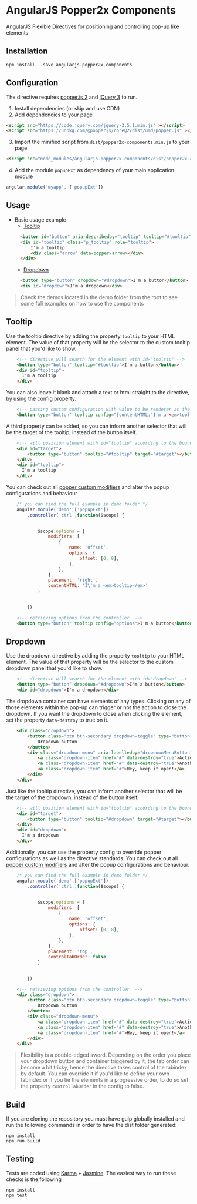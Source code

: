 # AngularJS Popper2x Components

AngularJS Flexible Directives for positioning and controlling pop-up like elements


## Installation
```
npm install --save angularjs-popper2x-components
```

## Configuration
The directive requires [popper.js 2](https://popper.js.org/) and [jQuery 3](https://jquery.com/) to run.
1) Install dependencies (or skip and use CDN)
2) Add dependencies to your page
```html
<script src="https://code.jquery.com/jquery-3.5.1.min.js" ></script>
<script src="https://unpkg.com/@popperjs/core@2/dist/umd/popper.js" ></script>
```
3) Import the minified script from ```dist/popper2x-components.min.js``` to your page
```html
<script src="node_modules/angularjs-popper2x-components/dist/popper2x-components.min.js"></script>
```
4) Add the module ```popupExt``` as dependency of your main application module 
```js
angular.module('myapp', ['popupExt'])
```

## Usage
- Basic usage example
    - [Tooltip](#tooltip)
    ```html
      <button id="button" aria-describedby="tooltip" tooltip="#tooltip">I'm a button</button>
      <div id="tooltip" class="p_tooltip" role="tooltip">
          I'm a tooltip
          <div class="arrow" data-popper-arrow></div>
      </div>
    ```
    - [Dropdown](#dropdown)
    ```html
      <button type="button" dropdown="#dropdown">I'm a button</button>
      <div id="dropdown">I'm a dropdown</div>
    ```
> Check the demos located in the demo folder from the root to see some full examples on how to use the components
  
## Tooltip
Use the tooltip directive by adding the property `tooltip` to your HTML element.
The value of that property will be the selector to the custom tooltip panel
that you'd like to show. 
```html
    <!-- directive will search for the element with id="tooltip" -->
    <button type="button" tooltip="#tooltip">I'm a button</button>
    <div id="tooltip">
      I'm a tooltip
    </div>
```
You can also leave it blank and attach a text or html straight to the directive, by using the config property. 
```html
    <!-- passing custom configuration with value to be renderer as the content of the tooltip -->
    <button type="button" tooltip config="{contentHTML:'I'm a <em>tooltip</em>'}">I'm a button</button>
```
A third property can be added, so you can inform another selector that will be the target of the tooltip, instead of the button itself.
```html
    <!-- will position element with id="tooltip" according to the boundaries of element with id="target" -->
    <div id="target">
        <button type="button" tooltip="#tooltip" target="#target"></button>
    </div>
    <div id="tooltip">
      I'm a tooltip
    </div>
```
You can check out all [popper custom modifiers](https://popper.js.org/docs/v2/modifiers/) and alter the popup configurations and behaviour
```js
    /* you can find the full example in demo folder */
    angular.module('demo',['popupExt'])
        .controller('ctrl',function($scope) {
            

            $scope.options = {
                modifiers: [
                    {
                        name: 'offset',
                        options: {
                            offset: [0, 8],
                        },
                    },
                ],
                placement: 'right',
                contentHTML: 'I\'m a <em>tooltip</em>'
            }

            
        })
```
```html
    <!-- retrieving options from the controller  -->
    <button type="button" tooltip config="options">I'm a button</button>
```

## Dropdown
Use the dropdown directive by adding the property `tooltip` to your HTML element.
The value of that property will be the selector to the custom dropdown panel
that you'd like to show. 
```html
    <!-- directive will search for the element with id="dropdown" -->
    <button type="button" dropdown="#dropdown">I'm a button</button>
    <div id="dropdown">I'm a dropdown</div>
```
The dropdown container can have elements of any types. 
Clicking on any of those elements within the pop-up can trigger or not the action 
to close the dropdown. If you want the dropdown to close when clicking the element, set the property `data-destroy` to true on it.
```html
    <div class="dropdown">
        <button class="btn btn-secondary dropdown-toggle" type="button" id="dropdownMenuButton" dropdown=".dropdown-menu" aria-haspopup="true" aria-expanded="false">
            Dropdown button
        </button>
        <div class="dropdown-menu" aria-labelledby="dropdownMenuButton">
            <a class="dropdown-item" href="#" data-destroy="true">Action</a>
            <a class="dropdown-item" href="#" data-destroy="true">Another action</a>
            <a class="dropdown-item" href="#">Hey, keep it open!</a>
        </div>
    </div>
```
Just like the tooltip directive, you can inform another selector that will be the target of the dropdown, instead of the button itself.
```html
    <!-- will position element with id="tooltip" according to the boundaries of element with id="target" -->
    <div id="target">
        <button type="button" tooltip="#dropdown" target="#target"></button>
    </div>
    <div id="dropdown">
      I'm a dropdown
    </div>
```
Additionally, you can use the property config to override popper configurations as well as the directive standards.
You can check out all [popper custom modifiers](https://popper.js.org/docs/v2/modifiers/) and alter the popup configurations and behaviour.
```js
    /* you can find the full example in demo folder */
    angular.module('demo',['popupExt'])
        .controller('ctrl',function($scope) {
            

            $scope.options = {
                modifiers: [
                    {
                        name: 'offset',
                        options: {
                            offset: [0, 8],
                        },
                    },
                ],
                placement: 'top',
                controlTabOrder: false
            }

            
        })
```
```html
    <!-- retrieving options from the controller  -->
    <div class="dropdown">
        <button class="btn btn-secondary dropdown-toggle" type="button" dropdown=".dropdown-menu" config="options">
            Dropdown button
        </button>
        <div class="dropdown-menu">
            <a class="dropdown-item" href="#" data-destroy="true">Action</a>
            <a class="dropdown-item" href="#" data-destroy="true">Another action</a>
            <a class="dropdown-item" href="#">Hey, keep it open!</a>
        </div>
    </div>
```
> Flexibility is a double-edged sword. Depending on the order you place your dropdown button and container triggered by it, the tab order can become a bit tricky, 
> hence the directive takes control of the tabindex by default. You can override it if you'd like to define your own tabindex or if you tie the elements in a progressive order,
> to do so set the property `controlTabOrder` in the config to false.

## Build

If you are cloning the repository you must have gulp globally installed and run the following commands 
in order to have the dist folder generated:

```
npm install
npm run build
```

## Testing

Tests are coded using [Karma](http://karma-runner.github.io) + [Jasmine](http://jasmine.github.io/). The easiest way to run these checks is the following

```
npm install
npm test
```
